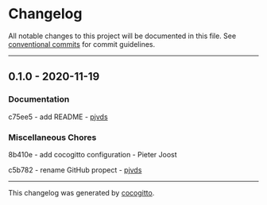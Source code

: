 # Changelog
All notable changes to this project will be documented in this file. See [conventional commits](https://www.conventionalcommits.org/) for commit guidelines.

- - -
## 0.1.0 - 2020-11-19


### Documentation

c75ee5 - add README - [pjvds](https://github.com/pjvds)


### Miscellaneous Chores

8b410e - add cocogitto configuration - Pieter Joost

c5b782 - rename GitHub propect - [pjvds](https://github.com/pjvds)


- - -

This changelog was generated by [cocogitto](https://github.com/oknozor/cocogitto).